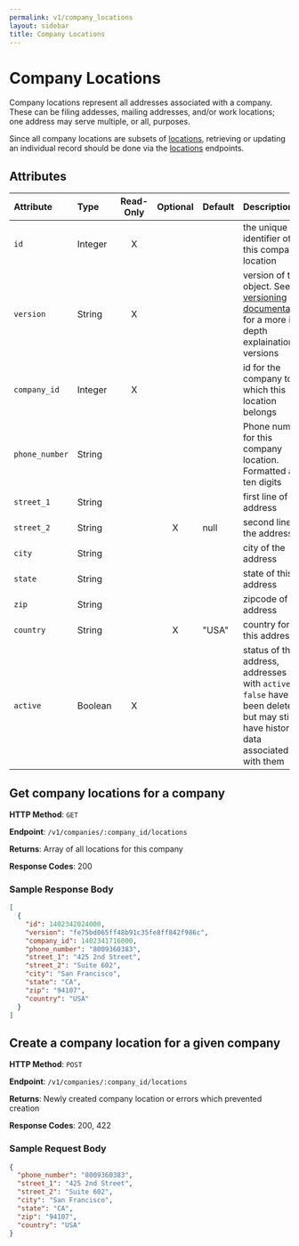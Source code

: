 ```yaml
---
permalink: v1/company_locations
layout: sidebar
title: Company Locations
---
```



# Company Locations

Company locations represent all addresses associated with a company. These can
be filing addesses, mailing addresses, and/or work locations; one address may
serve multiple, or all, purposes.

Since all company locations are subsets of <a href="/v1/locations">locations</a>,
retrieving or updating an individual record should be done via the <a href="/v1/locations">locations</a> endpoints.

## Attributes

| Attribute                     | Type              | Read-Only | Optional | Default | Description
| :----------                   |:-------------     |:---------:|:--------:|:--------|:-------------
| `id`                          | Integer           |     X     |          |         | the unique identifier of this company location
| `version`                     | String            |     X     |          |         | version of this object. See <a href="/v1/considerations/versioning">the versioning documentation</a> for a more in depth explaination of versions
| `company_id`                  | Integer            |     X     |          |         | id for the company to which this location belongs
| `phone_number`                | String             |           |          |         | Phone number for this company location. Formatted as ten digits
| `street_1`                    | String            |           |          |         | first line of the address
| `street_2`                    | String            |           |    X     | null    | second line of the address
| `city`                        | String            |           |          |         | city of the address
| `state`                       | String            |           |          |         | state of this address
| `zip`                         | String            |           |          |         | zipcode of this address
| `country`                     | String            |           |    X     | "USA"   | country for this address
| `active`                      | Boolean           |     X     |          |         | status of the address, addresses with `active: false` have been deleted, but may still have historical data associated with them

## Get company locations for a company

**HTTP Method**: `GET`

**Endpoint**: `/v1/companies/:company_id/locations`

**Returns**: Array of all locations for this company

**Response Codes**: 200

### Sample Response Body

```json
[
  {
    "id": 1402342024000,
    "version": "fe75bd065ff48b91c35fe8ff842f986c",
    "company_id": 1402341716000,
    "phone_number": "8009360383",
    "street_1": "425 2nd Street",
    "street_2": "Suite 602",
    "city": "San Francisco",
    "state": "CA",
    "zip": "94107",
    "country": "USA"
  }
]
```

## Create a company location for a given company

**HTTP Method**: `POST`

**Endpoint**: `/v1/companies/:company_id/locations`

**Returns**: Newly created company location or errors which prevented creation

**Response Codes**: 200, 422

### Sample Request Body

```json
{
  "phone_number": "8009360383",
  "street_1": "425 2nd Street",
  "street_2": "Suite 602",
  "city": "San Francisco",
  "state": "CA",
  "zip": "94107",
  "country": "USA"
}
```
